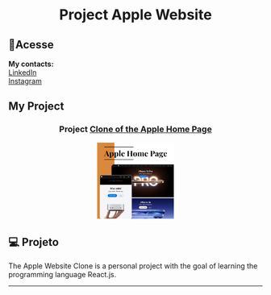 
<h1 align="center">Project Apple Website</h1>

 ## 📲Acesse
 
 <strong>My contacts:</strong>
<br>
 [LinkedIn](https://linkedin.com/in/marianabelo26/)
 <br>
 [Instagram](https://instagram.com/mariana_.belo)
 
<h2>My Project</h2>

<h3 align="center">Project <a href='https://marianabelo26.github.io/siteApple/' target='_blank'>Clone of the Apple Home Page</a></h3>
<p align="center">
  <img alt="projeto Dev Links" src="apple.png" width="30%">
</p>

## 💻 Projeto

The Apple Website Clone is a personal project with the goal of learning the programming language React.js.
<hr>
